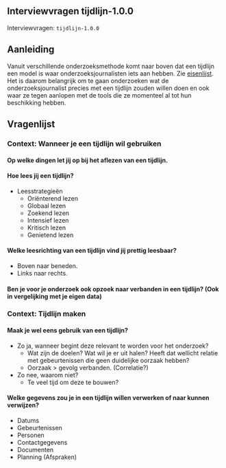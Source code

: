 ## Interviewvragen tijdlijn-1.0.0

Interviewvragen: `tijdlijn-1.0.0`


## Aanleiding
Vanuit verschillende onderzoeksmethode komt naar boven dat een tijdlijn een model is waar onderzoeksjournalisten iets aan hebben. Zie [eisenlijst](https://app.gitbook.com/@jorik/s/project-blauwdruk/programma_van_eisen). Het is daarom belangrijk om te gaan onderzoeken wat de onderzoeksjournalist precies met een tijdlijn zouden willen doen en ook waar ze tegen aanlopen met de tools die ze momenteel al tot hun beschikking hebben.


## Vragenlijst


### Context: Wanneer je een tijdlijn wil gebruiken

#### Op welke dingen let jij op bij het aflezen van een tijdlijn.


#### Hoe lees jij een tijdlijn?
  * Leesstrategieën
    * Oriënterend lezen
    * Globaal lezen
    * Zoekend lezen
    * Intensief lezen
    * Kritisch lezen
    * Genietend lezen


#### Welke leesrichting van een tijdlijn vind jij prettig leesbaar?
* Boven naar beneden.
* Links naar rechts.

#### Ben je voor je onderzoek ook opzoek naar verbanden in een tijdlijn? (Ook in vergelijking met je eigen data)

### Context: Tijdlijn maken

#### Maak je wel eens gebruik van een tijdlijn?
* Zo ja, wanneer begint deze relevant te worden voor het onderzoek?
  * Wat zijn de doelen? Wat wil je er uit halen? Heeft dat wellicht relatie met gebeurtenissen die geen duidelijke oorzaak hebben?
  * Oorzaak > gevolg verbanden. (Correlatie?)
* Zo nee, waarom niet?
  * Te veel tijd om deze te bouwen?

#### Welke gegevens zou je in een tijdlijn willen verwerken of naar kunnen verwijzen?
  * Datums
  * Gebeurtenissen
  * Personen
  * Contactgegevens
  * Documenten
  * Planning (Afspraken)
